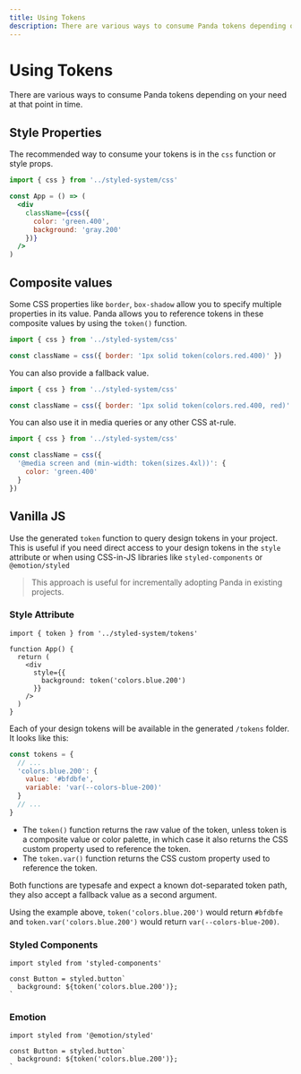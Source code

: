 ```yaml
---
title: Using Tokens
description: There are various ways to consume Panda tokens depending on your need at that point in time.
---
```


# Using Tokens

There are various ways to consume Panda tokens depending on your need at that point in time.

## Style Properties

The recommended way to consume your tokens is in the `css` function or style props.

```jsx
import { css } from '../styled-system/css'

const App = () => (
  <div
    className={css({
      color: 'green.400',
      background: 'gray.200'
    })}
  />
)
```

## Composite values

Some CSS properties like `border`, `box-shadow` allow you to specify multiple properties in its value. Panda allows you to reference tokens in these composite values by using the `token()` function.

```js
import { css } from '../styled-system/css'

const className = css({ border: '1px solid token(colors.red.400)' })
```

You can also provide a fallback value.

```js
import { css } from '../styled-system/css'

const className = css({ border: '1px solid token(colors.red.400, red)' })
```

You can also use it in media queries or any other CSS at-rule.

```js
import { css } from '../styled-system/css'

const className = css({
  '@media screen and (min-width: token(sizes.4xl))': {
    color: 'green.400'
  }
})
```

## Vanilla JS

Use the generated `token` function to query design tokens in your project. This is useful if you need direct access to your design tokens in the `style` attribute or when using CSS-in-JS libraries like `styled-components` or `@emotion/styled`

> This approach is useful for incrementally adopting Panda in existing projects.

### Style Attribute

```tsx
import { token } from '../styled-system/tokens'

function App() {
  return (
    <div
      style={{
        background: token('colors.blue.200')
      }}
    />
  )
}
```

Each of your design tokens will be available in the generated `/tokens` folder. It looks like this:

```js
const tokens = {
  // ...
  'colors.blue.200': {
    value: '#bfdbfe',
    variable: 'var(--colors-blue-200)'
  }
  // ...
}
```

- The `token()` function returns the raw value of the token, unless token is a composite value or color palette, in which case it also returns the
  CSS custom property used to reference the token.
- The `token.var()` function returns the CSS custom property used to reference the token.

Both functions are typesafe and expect a known dot-separated token path, they also accept a fallback value as a second
argument.

Using the example above, `token('colors.blue.200')` would return `#bfdbfe` and `token.var('colors.blue.200')` would
return `var(--colors-blue-200)`.

### Styled Components

```tsx
import styled from 'styled-components'

const Button = styled.button`
  background: ${token('colors.blue.200')};
`
```

### Emotion

```tsx
import styled from '@emotion/styled'

const Button = styled.button`
  background: ${token('colors.blue.200')};
`
```
